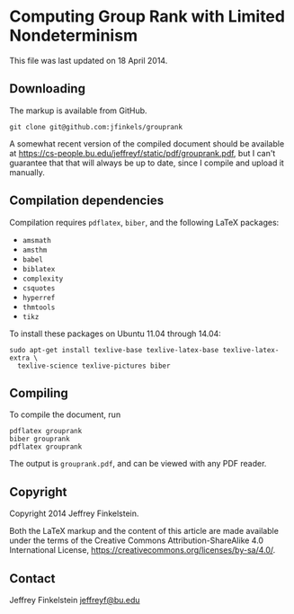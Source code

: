 # Computing Group Rank with Limited Nondeterminism #

This file was last updated on 18 April 2014.

Downloading
-----------

The markup is available from GitHub.

    git clone git@github.com:jfinkels/grouprank

A somewhat recent version of the compiled document should be available at
https://cs-people.bu.edu/jeffreyf/static/pdf/grouprank.pdf, but I can't
guarantee that that will always be up to date, since I compile and upload it
manually.

Compilation dependencies
------------------------

Compilation requires `pdflatex`, `biber`, and the following LaTeX packages:

* `amsmath`
* `amsthm`
* `babel`
* `biblatex`
* `complexity`
* `csquotes`
* `hyperref`
* `thmtools`
* `tikz`

To install these packages on Ubuntu 11.04 through 14.04:

    sudo apt-get install texlive-base texlive-latex-base texlive-latex-extra \
      texlive-science texlive-pictures biber

Compiling
---------

To compile the document, run

    pdflatex grouprank
    biber grouprank
    pdflatex grouprank

The output is `grouprank.pdf`, and can be viewed with any PDF reader.

Copyright
---------

Copyright 2014 Jeffrey Finkelstein.

Both the LaTeX markup and the content of this article are made available under
the terms of the Creative Commons Attribution-ShareAlike 4.0 International
License, https://creativecommons.org/licenses/by-sa/4.0/.

Contact
-------

Jeffrey Finkelstein <jeffreyf@bu.edu>
